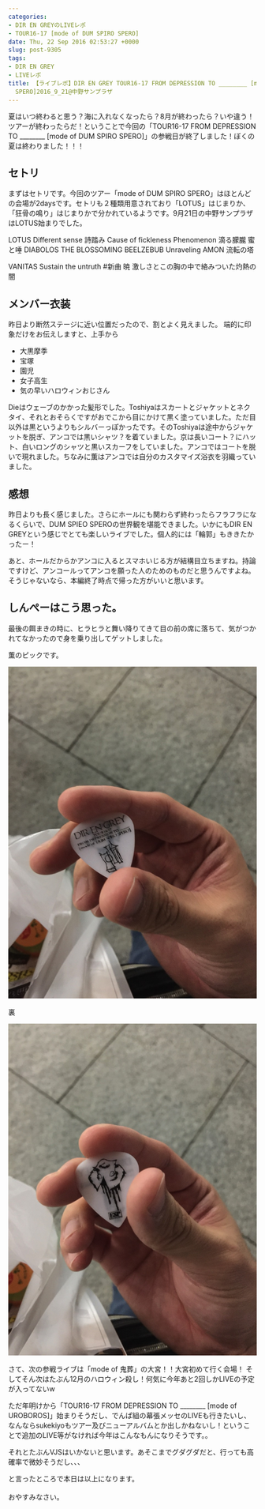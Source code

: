 ```yaml
---
categories:
- DIR EN GREYのLIVEレポ
- TOUR16-17 [mode of DUM SPIRO SPERO]
date: Thu, 22 Sep 2016 02:53:27 +0000
slug: post-9305
tags:
- DIR EN GREY
- LIVEレポ
title: 【ライブレポ】DIR EN GREY TOUR16-17 FROM DEPRESSION TO ________ [mode of DUM SPIRO
  SPERO]2016_9_21@中野サンプラザ
---
```


夏はいつ終わると思う？海に入れなくなったら？8月が終わったら？いや違う！ツアーが終わったらだ！ということで今回の「TOUR16-17 FROM DEPRESSION TO ________ [mode of DUM SPIRO SPERO]」の参戦日が終了しました！ぼくの夏は終わりました！！！<!--more-->

<h2>セトリ</h2>
まずはセトリです。今回のツアー「mode of DUM SPIRO SPERO」はほとんどの会場が2daysです。セトリも２種類用意されており「LOTUS」はじまりか、「狂骨の鳴り」はじまりかで分かれているようです。9月21日の中野サンプラザはLOTUS始まりでした。


LOTUS
Different sense
詩踏み
Cause of fickleness
Phenomenon
滴る朦朧
蜜と唾
DIABOLOS
THE BLOSSOMING BEELZEBUB
Unraveling
AMON
流転の塔

VANITAS
Sustain the untruth
#新曲
暁
激しさとこの胸の中で絡みついた灼熱の闇

<h2>メンバー衣装</h2>

昨日より断然ステージに近い位置だったので、割とよく見えました。
端的に印象だけをお伝えしますと、上手から

<ul>
	<li>大黒摩季</li>
	<li>宝塚</li>
	<li>園児</li>
	<li>女子高生</li>
	<li>気の早いハロウィンおじさん</li>
</ul>

Dieはウェーブのかかった髪形でした。Toshiyaはスカートとジャケットとネクタイ、それとおそらくですがおでこから目にかけて黒く塗っていました。ただ目以外は黒というよりもシルバーっぽかったです。そのToshiyaは途中からジャケットを脱ぎ、アンコでは黒いシャツ？を着ていました。京は長いコート？にハット、白いロングのシャツと黒いスカーフをしていました。アンコではコートを脱いで現れました。ちなみに薫はアンコでは自分のカスタマイズ浴衣を羽織っていました。

<h2>感想</h2>

昨日よりも長く感じました。さらにホールにも関わらず終わったらフラフラになるくらいで、DUM SPIEO SPEROの世界観を堪能できました。いかにもDIR EN GREYという感じでとても楽しいライブでした。個人的には「輪郭」もききたかったー！

あと、ホールだからかアンコに入るとスマホいじる方が結構目立ちますね。持論ですけど、アンコールってアンコを願った人のためのものだと思うんですよね。そうじゃないなら、本編終了時点で帰った方がいいと思います。


<h2>しんぺーはこう思った。</h2>

最後の餌まきの時に、ヒラヒラと舞い降りてきて目の前の席に落ちて、気がつかれてなかったので身を乗り出してゲットしました。

薫のピックです。


![](images/IIMG_3850.jpg)

裏

![](images/IIMG_3851.jpg)


さて、次の参戦ライブは「mode of 鬼葬」の大宮！！大宮初めて行く会場！
そしてそん次はたぶん12月のハロウィン殺し！何気に今年あと2回しかLIVEの予定が入ってないw

ただ年明けから「TOUR16-17 FROM DEPRESSION TO ________ [mode of UROBOROS]」始まりそうだし、でんぱ組の幕張メッセのLIVEも行きたいし、なんならsukekiyoもツアー及びニューアルバムとか出しかねないし！ということで追加のLIVE等がなければ今年はこんなもんになりそうです。。

それとたぶんVJSはいかないと思います。あそこまでグダグダだと、行っても高確率で微妙そうだし、、、

と言ったところで本日は以上になります。<br><br>おやすみなさい。